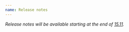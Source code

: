```yaml
---
name: Release notes
---
```


_Release notes will be available starting at the end of [15.11](https://gitlab.com/groups/gitlab-org/-/milestones/86#tab-issues)._
